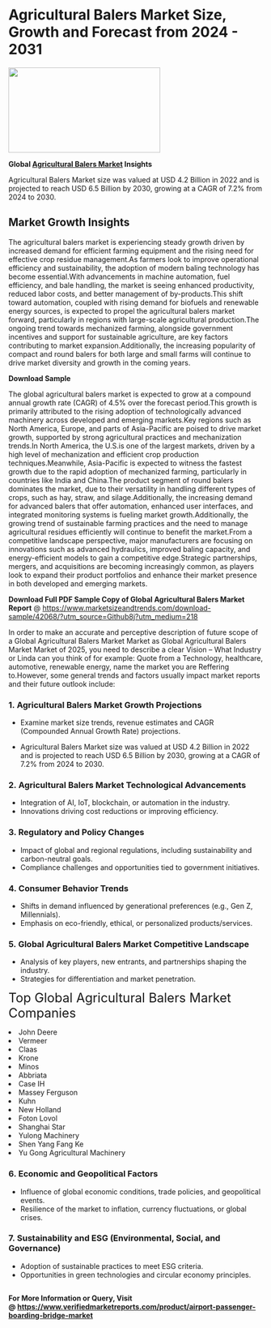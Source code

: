 <H1>Agricultural Balers Market Size, Growth and Forecast from 2024 - 2031</H1><img class="aligncenter size-medium wp-image-584254" src="https://thirdeyenews.in/wp-content/uploads/2024/09/Global-Market-Research-300x168.jpeg" alt="" width="300" height="168" /><p><strong>Global&nbsp;<a href="https://www.marketsizeandtrends.com/download-sample/42068/?utm_source=Github8j?utm_medium=218">Agricultural Balers Market</a> Insights</strong></p><p>Agricultural Balers Market size was valued at USD 4.2 Billion in 2022 and is projected to reach USD 6.5 Billion by 2030, growing at a CAGR of 7.2% from 2024 to 2030.</p><p><h2>Market Growth Insights</h2> <p>The agricultural balers market is experiencing steady growth driven by increased demand for efficient farming equipment and the rising need for effective crop residue management.As farmers look to improve operational efficiency and sustainability, the adoption of modern baling technology has become essential.With advancements in machine automation, fuel efficiency, and bale handling, the market is seeing enhanced productivity, reduced labor costs, and better management of by-products.This shift toward automation, coupled with rising demand for biofuels and renewable energy sources, is expected to propel the agricultural balers market forward, particularly in regions with large-scale agricultural production.The ongoing trend towards mechanized farming, alongside government incentives and support for sustainable agriculture, are key factors contributing to market expansion.Additionally, the increasing popularity of compact and round balers for both large and small farms will continue to drive market diversity and growth in the coming years.</p> <p><strong>Download Sample</strong></p> <p>The global agricultural balers market is expected to grow at a compound annual growth rate (CAGR) of 4.5% over the forecast period.This growth is primarily attributed to the rising adoption of technologically advanced machinery across developed and emerging markets.Key regions such as North America, Europe, and parts of Asia-Pacific are poised to drive market growth, supported by strong agricultural practices and mechanization trends.In North America, the U.S.is one of the largest markets, driven by a high level of mechanization and efficient crop production techniques.Meanwhile, Asia-Pacific is expected to witness the fastest growth due to the rapid adoption of mechanized farming, particularly in countries like India and China.The product segment of round balers dominates the market, due to their versatility in handling different types of crops, such as hay, straw, and silage.Additionally, the increasing demand for advanced balers that offer automation, enhanced user interfaces, and integrated monitoring systems is fueling market growth.Additionally, the growing trend of sustainable farming practices and the need to manage agricultural residues efficiently will continue to benefit the market.From a competitive landscape perspective, major manufacturers are focusing on innovations such as advanced hydraulics, improved baling capacity, and energy-efficient models to gain a competitive edge.Strategic partnerships, mergers, and acquisitions are becoming increasingly common, as players look to expand their product portfolios and enhance their market presence in both developed and emerging markets.<p><span class=""><strong>Download Full PDF Sample Copy of Global Agricultural Balers Market Report</strong> @ <a href="https://www.marketsizeandtrends.com/download-sample/42068/?utm_source=Github8j?utm_medium=218" target="_blank">https://www.marketsizeandtrends.com/download-sample/42068/?utm_source=Github8j?utm_medium=218</a></span></p><p>In order to make an accurate and perceptive description of future scope of a Global&nbsp;Agricultural Balers Market Market as Global&nbsp;Agricultural Balers Market Market of 2025, you need to describe a clear Vision &ndash; What Industry or Linda can you think of for example: Quote from a Technology, healthcare, automotive, renewable energy, name the market you are Reffering to.However, some general trends and factors usually impact market reports and their future outlook include:</p><h3>1.&nbsp;<strong>Agricultural Balers Market Growth Projections</strong></h3><ul><li>Examine market size trends, revenue estimates and CAGR (Compounded Annual Growth Rate) projections.</li><li><p>Agricultural Balers Market size was valued at USD 4.2 Billion in 2022 and is projected to reach USD 6.5 Billion by 2030, growing at a CAGR of 7.2% from 2024 to 2030.</p></li></ul><h3>2.&nbsp;<strong>Agricultural Balers Market Technological Advancements</strong></h3><ul><li>Integration of AI, IoT, blockchain, or automation in the industry.</li><li>Innovations driving cost reductions or improving efficiency.</li></ul><h3>3.&nbsp;<strong>Regulatory and Policy Changes</strong></h3><ul><li>Impact of global and regional regulations, including sustainability and carbon-neutral goals.</li><li>Compliance challenges and opportunities tied to government initiatives.</li></ul><h3>4.&nbsp;<strong>Consumer Behavior Trends</strong></h3><ul><li>Shifts in demand influenced by generational preferences (e.g., Gen Z, Millennials).</li><li>Emphasis on eco-friendly, ethical, or personalized products/services.</li></ul><h3>5.&nbsp;<strong>Global Agricultural Balers Market Competitive Landscape</strong></h3><ul><li>Analysis of key players, new entrants, and partnerships shaping the industry.</li><li>Strategies for differentiation and market penetration.</li></ul><p data-pm-slice="1 1 []"><span style="color: inherit; font-family: inherit; font-size: 25px;">Top Global Agricultural Balers Market Companies</span></p><div class="" data-test-id=""><p><li>John Deere</li><li> Vermeer</li><li> Claas</li><li> Krone</li><li> Minos</li><li> Abbriata</li><li> Case IH</li><li> Massey Ferguson</li><li> Kuhn</li><li> New Holland</li><li> Foton Lovol</li><li> Shanghai Star</li><li> Yulong Machinery</li><li> Shen Yang Fang Ke</li><li> Yu Gong Agricultural Machinery</li></p></div><h3>6.&nbsp;<strong>Economic and Geopolitical Factors</strong></h3><ul><li>Influence of global economic conditions, trade policies, and geopolitical events.</li><li>Resilience of the market to inflation, currency fluctuations, or global crises.</li></ul><h3>7.&nbsp;<strong>Sustainability and ESG (Environmental, Social, and Governance)</strong></h3><ul><li>Adoption of sustainable practices to meet ESG criteria.</li><li>Opportunities in green technologies and circular economy principles.</li></ul><h2><strong style="font-size: 14px;">For More Information or Query, Visit @&nbsp;</strong><a style="background-color: #ffffff; font-size: 14px;" href="https://www.marketsizeandtrends.com/report/agricultural-balers-market/" target="_blank">https://www.verifiedmarketreports.com/product/airport-passenger-boarding-bridge-market</a></h2>